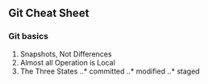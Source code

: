 ## Git Cheat Sheet
### Git basics
1. Snapshots, Not Differences
2. Almost all Operation is Local
3. The Three States
..* committed
..* modified
..* staged
